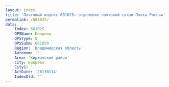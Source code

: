```yaml
---
layout: index
title: 'Почтовый индекс 601025: отделение почтовой связи Почты России'
permalink: /601025/
data:
    Index: 601025
    OPSName: Кипрево
    OPSType: О
    OPSSubm: 601659
    Region: 'Владимирская область'
    Autonom: ''
    Area: 'Киржачский район'
    City: Кипрево
    City1: ''
    ActDate: '20130114'
    IndexOld: ''
---
```

